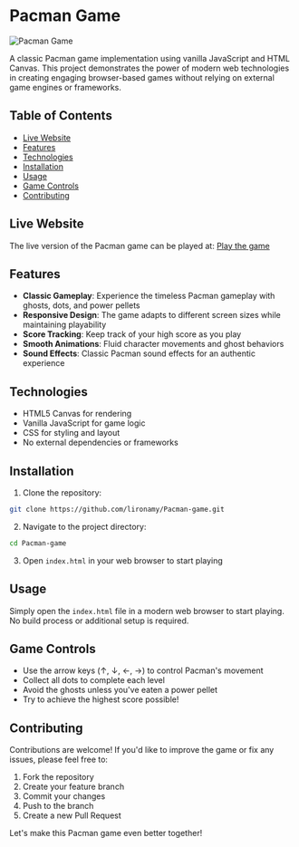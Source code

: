 # Pacman Game

![Pacman Game](https://github.com/lironamy/Pacman-game/assets/122408173/ac4c1d4e-ea78-45c9-bd15-c12135c97ff3)

A classic Pacman game implementation using vanilla JavaScript and HTML Canvas. This project demonstrates the power of modern web technologies in creating engaging browser-based games without relying on external game engines or frameworks.

## Table of Contents
- [Live Website](#live-website)
- [Features](#features)
- [Technologies](#technologies)
- [Installation](#installation)
- [Usage](#usage)
- [Game Controls](#game-controls)
- [Contributing](#contributing)

## Live Website

The live version of the Pacman game can be played at:
[Play the game](https://lironamy.github.io/Pacman-game/)

## Features

- **Classic Gameplay**: Experience the timeless Pacman gameplay with ghosts, dots, and power pellets
- **Responsive Design**: The game adapts to different screen sizes while maintaining playability
- **Score Tracking**: Keep track of your high score as you play
- **Smooth Animations**: Fluid character movements and ghost behaviors
- **Sound Effects**: Classic Pacman sound effects for an authentic experience

## Technologies

- HTML5 Canvas for rendering
- Vanilla JavaScript for game logic
- CSS for styling and layout
- No external dependencies or frameworks

## Installation

1. Clone the repository:
```bash
git clone https://github.com/lironamy/Pacman-game.git
```

2. Navigate to the project directory:
```bash
cd Pacman-game
```

3. Open `index.html` in your web browser to start playing

## Usage

Simply open the `index.html` file in a modern web browser to start playing. No build process or additional setup is required.

## Game Controls

- Use the arrow keys (↑, ↓, ←, →) to control Pacman's movement
- Collect all dots to complete each level
- Avoid the ghosts unless you've eaten a power pellet
- Try to achieve the highest score possible!

## Contributing

Contributions are welcome! If you'd like to improve the game or fix any issues, please feel free to:

1. Fork the repository
2. Create your feature branch
3. Commit your changes
4. Push to the branch
5. Create a new Pull Request

Let's make this Pacman game even better together!
